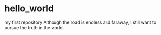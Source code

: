 # hello_world
my first repository
Although the road is endless and faraway,
I still want to pursue the truth in the world.
